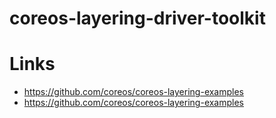 # coreos-layering-driver-toolkit

# Links
* https://github.com/coreos/coreos-layering-examples
* https://github.com/coreos/coreos-layering-examples
